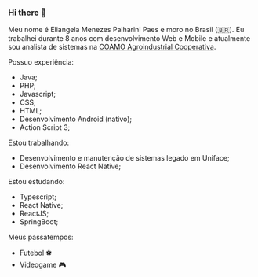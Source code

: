 ### Hi there 👋

Meu nome é Eliangela Menezes Palharini Paes e moro no Brasil (🇧🇷).
Eu trabalhei durante 8 anos com desenvolvimento Web e Mobile e atualmente sou analista de sistemas na [COAMO Agroindustrial Cooperativa](http://coamo.com.br/site/).

Possuo experiência:
  - Java;
  - PHP;
  - Javascript;
  - CSS;
  - HTML;
  - Desenvolvimento Android (nativo);
  - Action Script 3;

Estou trabalhando:
  - Desenvolvimento e manutenção de sistemas legado em Uniface;
  - Desenvolvimento React Native;
  
Estou estudando:
  - Typescript;
  - React Native;
  - ReactJS;
  - SpringBoot;

Meus passatempos:
  - Futebol ⚽️
  - Videogame :video_game:
